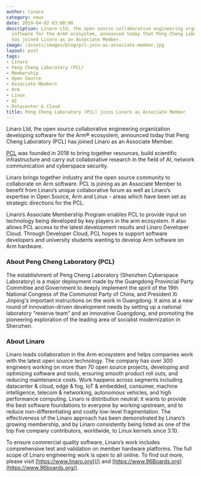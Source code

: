 ```yaml
---
author: linaro
category: news
date: 2019-04-02 03:00:00
description: Linaro Ltd, the open source collaborative engineering organization developing
  software for the Arm® ecosystem, announced today that Peng Cheng Laboratory (PCL)
  has joined Linaro as an Associate Member.
image: /assets/images/blog/pcl-join-as-associate-member.jpg
layout: post
tags:
- Linaro
- Peng Cheng Laboratory (PCL)
- Membership
- Open Source
- Associate Members
- Arm
- Linux
- AI
- Datacenter & Cloud
title: Peng Cheng Laboratory (PCL) joins Linaro as Associate Member
---
```


Linaro Ltd, the open source collaborative engineering organization developing software for the Arm&reg; ecosystem, announced today that Peng Cheng Laboratory (PCL) has joined Linaro as an Associate Member.

[PCL](http://szpclab.com/) was founded in 2018 to bring together resources, build scientific infrastructure and carry out collaborative research in the field of AI, network communication and cyberspace security.

Linaro brings together industry and the open source community to collaborate on Arm software. PCL is joining as an Associate Member to benefit from Linaro’s unique collaborative forum as well as Linaro’s expertise in Open Source, Arm and Linux - areas which have been set as strategic directions for the PCL.

Linaro’s Associate Membership Program enables PCL to provide input on technology being developed by key players in the arm ecosystem. It also allows PCL access to the latest development results and Linaro Developer Cloud. Through Developer Cloud, PCL hopes to support software developers and university students wanting to develop Arm software on Arm hardware. &nbsp;

### About Peng Cheng Laboratory (PCL)

The establishment of Peng Cheng Laboratory (Shenzhen Cyberspace Laboratory) is a major deployment made by the Guangdong Provincial Party Committee and Government to deeply implement the spirit of the 19th National Congress of the Communist Party of China, and President Xi Jinping's important instructions on the work in Guangdong. It aims at a new round of innovation-driven development needs by setting up a national laboratory “reserve team” and an innovative Guangdong, and promoting the pioneering exploration of the leading area of socialist modernization in Shenzhen.

### About Linaro

Linaro leads collaboration in the Arm ecosystem and helps companies work with the latest open source technology. The company has over 300 engineers working on more than 70 open source projects, developing and optimizing software and tools, ensuring smooth product roll outs, and reducing maintenance costs. Work happens across segments including datacenter & cloud, edge & fog, IoT & embedded, consumer, machine intelligence, telecom & networking, autonomous vehicles, and high performance computing. Linaro is distribution neutral: it wants to provide the best software foundations to everyone by working upstream, and to reduce non-differentiating and costly low-level fragmentation. The effectiveness of the Linaro approach has been demonstrated by Linaro’s growing membership, and by Linaro consistently being listed as one of the top five company contributors, worldwide, to Linux kernels since 3.10.

To ensure commercial quality software, Linaro’s work includes comprehensive test and validation on member hardware platforms. The full scope of Linaro engineering work is open to all online. To find out more, please visit [https://www.linaro.org](/) and [https://www.96Boards.org](https://www.96boards.org/).